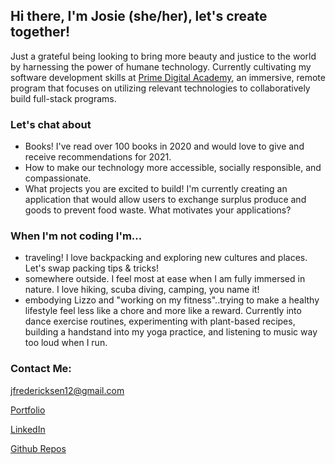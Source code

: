 <h2>Hi there, I'm Josie (she/her), let's create together!</h2>

Just a grateful being looking to bring more beauty and justice to the world by harnessing the power of humane technology. Currently cultivating my software development skills at [Prime Digital Academy](https://primeacademy.io/), an immersive, remote program that focuses on utilizing relevant technologies to collaboratively build full-stack programs. 

<h3>Let's chat about</h3>
<ul>
  <li>Books! I've read over 100 books in 2020 and would love to give and receive recommendations for 2021.
  <li>How to make our technology more accessible, socially responsible, and compassionate.
  <li>What projects you are excited to build! I'm currently creating an application that would allow users to exchange surplus produce and goods to prevent food           waste. What motivates your applications?
</ul>

<h3>When I'm not coding I'm...</h3>
 <ul>
    <li>traveling! I love backpacking and exploring new cultures and places. Let's swap packing tips & tricks!
    <li>somewhere outside. I feel most at ease when I am fully immersed in nature. I love hiking, scuba diving, camping, you name it!
    <li>embodying Lizzo and "working on my fitness"..trying to make a healthy lifestyle feel less like a chore and more like a reward. Currently into dance exercise         routines, experimenting with plant-based recipes, building a handstand into my yoga practice, and listening to music way too loud when I run.</li>
 </ul>
 
<h3>Contact Me: </h3> 
 
jfredericksen12@gmail.com

[Portfolio](https://josiefredericksen.netlify.app/#/)

[LinkedIn](https://www.linkedin.com/in/josie-fredericksen/)

[Github Repos](https://github.com/freder48?tab=repositories)


   
